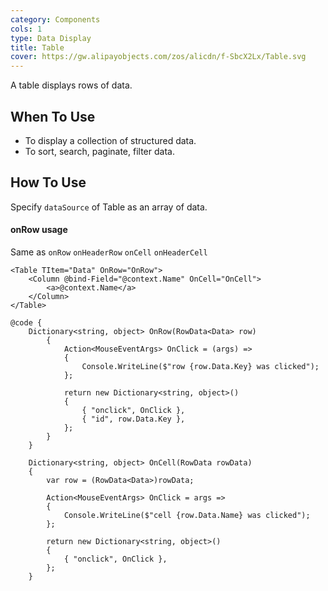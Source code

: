 ```yaml
---
category: Components
cols: 1
type: Data Display
title: Table
cover: https://gw.alipayobjects.com/zos/alicdn/f-SbcX2Lx/Table.svg
---
```


A table displays rows of data.

## When To Use

- To display a collection of structured data.
- To sort, search, paginate, filter data.

## How To Use

Specify `dataSource` of Table as an array of data.

#### onRow usage

Same as `onRow` `onHeaderRow` `onCell` `onHeaderCell`

```razor
<Table TItem="Data" OnRow="OnRow">
    <Column @bind-Field="@context.Name" OnCell="OnCell">
        <a>@context.Name</a>
    </Column>
</Table>

@code {
    Dictionary<string, object> OnRow(RowData<Data> row)
        {
            Action<MouseEventArgs> OnClick = (args) =>
            {
                Console.WriteLine($"row {row.Data.Key} was clicked");
            };

            return new Dictionary<string, object>()
            {
                { "onclick", OnClick },
                { "id", row.Data.Key },
            };
        }
    }

    Dictionary<string, object> OnCell(RowData rowData)
    {
        var row = (RowData<Data>)rowData;

        Action<MouseEventArgs> OnClick = args =>
        {
            Console.WriteLine($"cell {row.Data.Name} was clicked");
        };

        return new Dictionary<string, object>()
        {
            { "onclick", OnClick },
        };
    }
```
